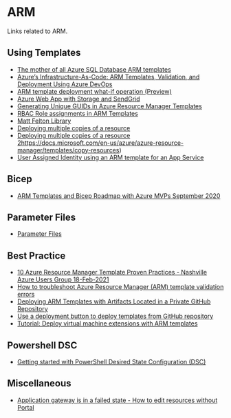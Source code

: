 # ARM
Links related to ARM.

## Using Templates
- [The mother of all Azure SQL Database ARM templates](https://www.yobyot.com/azure/example-arm-template-azure-sql-vcore-failover-group-elasticpool/2020/02/04/)
- [Azure’s Infrastructure-As-Code: ARM Templates, Validation, and Deployment Using Azure DevOps](https://dzone.com/articles/azures-infrastructure-as-code-azure-resource-manag)
- [ARM template deployment what-if operation (Preview)](https://docs.microsoft.com/en-us/azure/azure-resource-manager/templates/template-deploy-what-if?tabs=azure-powershell)
- [Azure Web App with Storage and SendGrid](https://anthonychu.ca/post/arm-template-storage-sendgrid/)
- [Generating Unique GUIDs in Azure Resource Manager Templates](https://blog.tyang.org/2018/01/09/generating-unique-guids-in-azure-resource-manager-templates/)
- [RBAC Role assignments in ARM Templates](https://winterdom.com/2018/08/02/rbac-role-assignments-in-arm-templates)
- [Matt Felton Library](https://github.com/mattfeltonma/arm-templates/tree/master/examples)
- [Deploying multiple copies of a resource](https://docs.microsoft.com/en-us/azure/azure-resource-manager/templates/copy-resources)
- [Deploying multiple copies of a resource 2](9)https://docs.microsoft.com/en-us/azure/azure-resource-manager/templates/copy-resources)
- [User Assigned Identity using an ARM template for an App Service](https://gaunacode.com/app-service-user-assigned-identity-using-an-arm-template)

## Bicep
- [ARM Templates and Bicep Roadmap with Azure MVPs September 2020](https://www.youtube.com/watch?v=-4E5DsC-RcU&feature=youtu.be)

## Parameter Files
- [Parameter Files](https://docs.microsoft.com/en-us/azure/azure-resource-manager/templates/parameter-files)

## Best Practice
- [10 Azure Resource Manager Template Proven Practices - Nashville Azure Users Group 18-Feb-2021](https://www.youtube.com/watch?app=desktop&v=VX9Sq4JDzIo&feature=youtu.be)
- [How to troubleshoot Azure Resource Manager (ARM) template validation errors](https://keithbabinec.com/2019/06/01/how-to-troubleshoot-azure-resource-manager-arm-template-validation-errors/)
- [Deploying ARM Templates with Artifacts Located in a Private GitHub Repository](https://blog.tyang.org/2017/05/19/deploying-arm-templates-with-artifacts-located-in-a-private-github-repository/)
- [Use a deployment button to deploy templates from GitHub repository](https://docs.microsoft.com/en-us/azure/azure-resource-manager/templates/deploy-to-azure-button)
- [Tutorial: Deploy virtual machine extensions with ARM templates](https://docs.microsoft.com/en-us/azure/azure-resource-manager/templates/template-tutorial-deploy-vm-extensions)

## Powershell DSC
- [Getting started with PowerShell Desired State Configuration (DSC)](https://octopus.com/blog/getting-started-with-powershell-dsc#:~:text=PowerShell%20DSC%20is%20an%20Infrastructure,configure%20your%20Windows%2Dbased%20computers.)

## Miscellaneous
- [Application gateway is in a failed state - How to edit resources without Portal](https://codedbeard.com/application-gateway-is-in-a-failed-state/)
